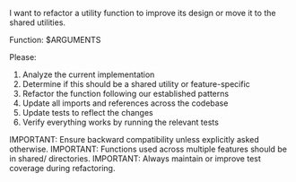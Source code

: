 I want to refactor a utility function to improve its design or move it to the shared utilities.

Function: $ARGUMENTS

Please:
1. Analyze the current implementation
2. Determine if this should be a shared utility or feature-specific
3. Refactor the function following our established patterns
4. Update all imports and references across the codebase
5. Update tests to reflect the changes
6. Verify everything works by running the relevant tests

IMPORTANT: Ensure backward compatibility unless explicitly asked otherwise.
IMPORTANT: Functions used across multiple features should be in shared/ directories.
IMPORTANT: Always maintain or improve test coverage during refactoring.